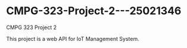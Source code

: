 # CMPG-323-Project-2---25021346
CMPG 323 Project 2

This project is a web API for IoT Management System.
